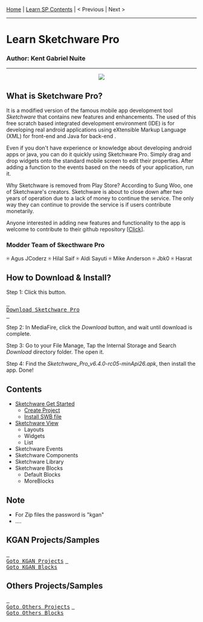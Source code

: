  [Home](https://github.com/kganallinone/KGANTutorials/blob/main/KGAN's%20COLLECTIONS/SKETCHWARE/SKETCHWARE.md) | [Learn SP Contents](#Contents) | < Previous | Next > 
______________________________________________
# Learn Sketchware Pro
### Author: Kent Gabriel Nuite  
______________________________________________
<p align="center">
    <img src="https://github.com/kganallinone/KGANTutorials/assets/86733485/bf176c15-0e11-4a12-bc3b-6c04ee372bc8" heigth="100" weigth="100"/>
</p>

## What is Sketchware Pro?

It is a modified version of the famous mobile app development tool *Sketchware* that contains new features and enhancements. The used of this free scratch based integrated development environment (IDE) is for developing real android applications using eXtensible Markup Language (XML) for front-end and Java for back-end . 

Even if you don't have experience or knowledge about developing android apps or java, you can do it quickly using Sketchware Pro. Simply drag and drop widgets onto the standard mobile screen to edit their properties. After adding a function to the events based on the needs of your application, run it.

Why Sketchware is removed from Play Store? According to Sung Woo, one of Sketchware's creators. Sketchware is about to close down after two years of operation due to a lack of money to continue the service. The only way they can continue to provide the service is if users contribute monetarily. 

Anyone interested in adding new features and functionality to the app is welcome to contribute to their github repository [[Click](https://github.com/Sketchware-Pro/Sketchware-Pro)]. 

### Modder Team of Skecthware Pro
 ⍟ Agus JCoderz  ⍟  Hilal Saif  ⍟  Aldi Sayuti  ⍟  Mike Anderson  ⍟ Jbk0  ⍟ Hasrat

## How to Download & Install?

Step 1: Click this button.

[<kbd> <br> Download Sketchware Pro <br> </kbd>](https://www.mediafire.com/file/ets398zlmd576uj/Sketchware_Pro_v6.4.0-rc05-minApi26.apk/file) 

Step 2: In MediaFire, click the *Download* button, and wait until download is complete.

Step 3: Go to your File Manage, Tap the Internal Storage and Search *Download* directory folder. The open it.

Step 4: Find the *Sketchware_Pro_v6.4.0-rc05-minApi26.apk*, then install the app. Done!

## Contents
- [Sketchware Get Started](https://github.com/kganallinone/KGANTutorials/blob/main/KGAN's%20COLLECTIONS/SKETCHWARE/About/Lessons/Sketchware_GetStarted.md#learn-sketchware-pro--get-started)
  - [Create Project](https://github.com/kganallinone/KGANTutorials/blob/main/KGAN's%20COLLECTIONS/SKETCHWARE/About/Lessons/Sketchware_GetStarted.md#create-project)
  - [Install SWB file](https://github.com/kganallinone/KGANTutorials/blob/main/KGAN's%20COLLECTIONS/SKETCHWARE/About/Lessons/Sketchware_GetStarted.md#install-sh-or-swb-files)
- [Sketchware View](https://github.com/kganallinone/KGANTutorials/blob/main/KGAN's%20COLLECTIONS/SKETCHWARE/About/Lessons/Sketchware_View.md#learn-sketchware-pro--view)
  - Layouts
  - Widgets
  - List
- Sketchware Events
- Sketchware Components
- Sketchware Library
- Sketchware Blocks
  - Default Blocks
  - MoreBlocks

## Note
- For Zip files the password is "kgan"
- ....

## KGAN Projects/Samples

[<kbd> <br>Goto KGAN Projects</kbd>](#Contents) [<kbd> <br>Goto KGAN Blocks</kbd>](#Contents)

## Others Projects/Samples

[<kbd> <br>Goto Others Projects</kbd>](https://github.com/kganallinone/KGANTutorials/tree/main/KGAN's%20COLLECTIONS/SKETCHWARE/Projects/Others) [<kbd> <br>Goto Others Blocks</kbd>](https://github.com/kganallinone/KGANTutorials/blob/main/KGAN's%20COLLECTIONS/SKETCHWARE/Blocks)
